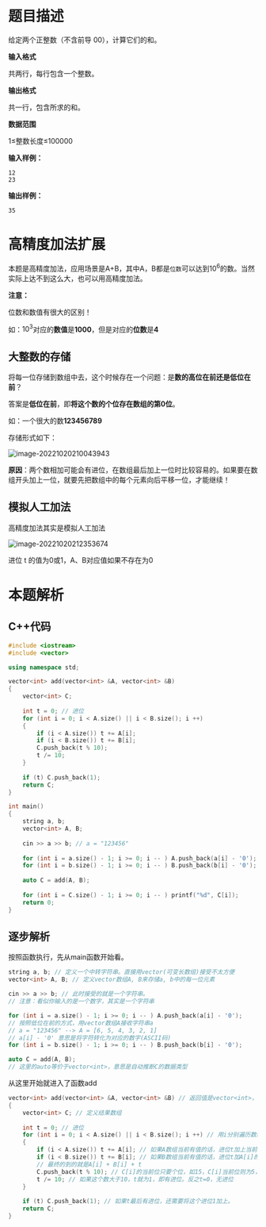 # 题目描述

给定两个正整数（不含前导 00），计算它们的和。

**输入格式**

共两行，每行包含一个整数。

**输出格式**

共一行，包含所求的和。

**数据范围**

1≤整数长度≤100000

**输入样例：**

```
12
23
```

**输出样例：**

```
35
```

# 高精度加法扩展

本题是高精度加法，应用场景是A+B，其中A，B都是`位数`可以达到$10^6$的数。当然实际上达不到这么大，也可以用高精度加法。

**注意：**

位数和数值有很大的区别！

如：$10^3$对应的**数值**是**1000**，但是对应的**位数**是**4**

## 大整数的存储

将每一位存储到数组中去，这个时候存在一个问题：是**数的高位在前还是低位在前**？

答案是**低位在前**，即**将这个数的个位存在数组的第0位**。

如：一个很大的数**123456789**

存储形式如下：

![image-20221020210043943](https://cdn.jsdelivr.net/gh/Lx001T/my-imgs/jq2022/image-20221020210043943.png)

**原因**：两个数相加可能会有进位，在数组最后加上一位时比较容易的。如果要在数组开头加上一位，就要先把数组中的每个元素向后平移一位，才能继续！

## 模拟人工加法

高精度加法其实是模拟人工加法

![image-20221020212353674](https://cdn.jsdelivr.net/gh/Lx001T/my-imgs/jq2022/image-20221020212353674.png)

进位 t 的值为0或1，A、B对应值如果不存在为0

# 本题解析

## C++代码

```C++
#include <iostream>
#include <vector>

using namespace std;

vector<int> add(vector<int> &A, vector<int> &B)
{
    vector<int> C;
    
    int t = 0; // 进位
    for (int i = 0; i < A.size() || i < B.size(); i ++)
    {
        if (i < A.size()) t += A[i];
        if (i < B.size()) t += B[i];
        C.push_back(t % 10);
        t /= 10;
    }
    
    if (t) C.push_back(1);
    return C;
}

int main()
{
    string a, b;
    vector<int> A, B;
    
    cin >> a >> b; // a = "123456"
    
    for (int i = a.size() - 1; i >= 0; i -- ) A.push_back(a[i] - '0'); // a = [6, 5, 4, 3, 2, 1]
    for (int i = b.size() - 1; i >= 0; i -- ) B.push_back(b[i] - '0');
    
    auto C = add(A, B);
    
    for (int i = C.size() - 1; i >= 0; i -- ) printf("%d", C[i]);
    return 0;
}
```

## 逐步解析

按照函数执行，先从main函数开始看。

```C++
string a, b; // 定义一个中转字符串。直接用vector(可变长数组)接受不太方便
vector<int> A, B; // 定义vector数组A, B来存储a, b中的每一位元素
```

```C++
cin >> a >> b; // 此时接受的就是一个字符串。
// 注意：看似你输入的是一个数字，其实是一个字符串
```

```C++
for (int i = a.size() - 1; i >= 0; i -- ) A.push_back(a[i] - '0'); 
// 按照低位在前的方式，用vector数组A接收字符串a
// a = "123456" --> A = [6, 5, 4, 3, 2, 1]
// a[i] - '0' 意思是将字符转化为对应的数字(ASCII码)
for (int i = b.size() - 1; i >= 0; i -- ) B.push_back(b[i] - '0');
```

```C++
auto C = add(A, B);
// 这里的auto等价于vector<int>，意思是自动推断C的数据类型
```

从这里开始就进入了函数add

```C++
vector<int> add(vector<int> &A, vector<int> &B) // 返回值是vector<int>，定义参数时，在前面加一个取地址符号&，是为了直接获得vector数组A的地址。如果不加&,就会将整个数组copy一遍，会影响效率。
{
    vector<int> C; // 定义结果数组
    
    int t = 0; // 进位
    for (int i = 0; i < A.size() || i < B.size(); i ++) // 用i分别遍历数组A, B
    {
        if (i < A.size()) t += A[i]; // 如果A数组当前有值的话，进位t加上当前值A[i]
        if (i < B.size()) t += B[i]; // 如果B数组当前有值的话，进位t加A[i]的结果，再加上当前值B[i]
        // 最终的到的就是A[i] + B[i] + t
        C.push_back(t % 10); // C[i]的当前位只要个位，如15，C[i]当前位则为5，进位为1
        t /= 10; // 如果这个数大于10，t就为1，即有进位。反之t=0，无进位
    }
    
    if (t) C.push_back(1); // 如果t最后有进位，还需要将这个进位1加上。
    return C;
}
```

